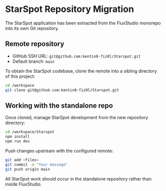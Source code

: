 # StarSpot Repository Migration

The StarSpot application has been extracted from the FluxStudio monorepo into its own Git repository.

## Remote repository
- GitHub SSH URL: `git@github.com:kentin0-fiz0l/Starspot.git`
- Default branch: `main`

To obtain the StarSpot codebase, clone the remote into a sibling directory of this project:
```bash
cd /workspace
git clone git@github.com:kentin0-fiz0l/Starspot.git
```

## Working with the standalone repo
Once cloned, manage StarSpot development from the new repository directory:
```bash
cd /workspace/Starspot
npm install
npm run dev
```

Push changes upstream with the configured remote:
```bash
git add <files>
git commit -m "Your message"
git push origin main
```

All StarSpot work should occur in the standalone repository rather than inside FluxStudio.
